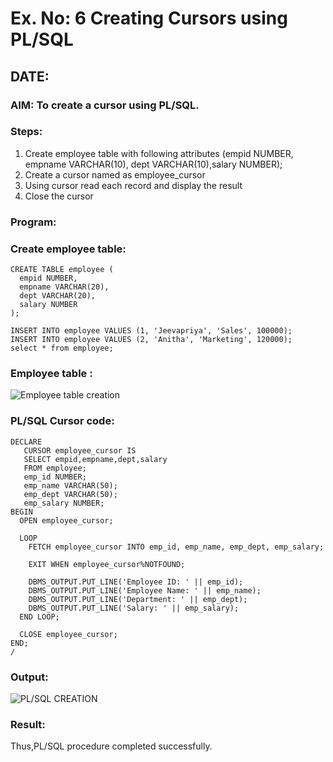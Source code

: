 # Ex. No: 6 Creating Cursors using PL/SQL
## DATE:

### AIM: To create a cursor using PL/SQL.

### Steps:
1. Create employee table with following attributes (empid NUMBER, empname VARCHAR(10), dept VARCHAR(10),salary NUMBER);
2. Create a cursor named as employee_cursor
3. Using cursor read each record and display the result
4. Close the cursor

### Program:
### Create employee table:
```
CREATE TABLE employee (
  empid NUMBER,
  empname VARCHAR(20),
  dept VARCHAR(20),
  salary NUMBER
);

INSERT INTO employee VALUES (1, 'Jeevapriya', 'Sales', 100000);
INSERT INTO employee VALUES (2, 'Anitha', 'Marketing', 120000);
select * from employee;
```
### Employee table :
![Employee table creation](https://github.com/Jeevapriya14/Ex-no-6-Creating-Cursors-using-PL-SQL/assets/121003043/f2e423c5-7157-4295-ac91-c9548ea6dd71)


### PL/SQL Cursor code:
```
DECLARE
   CURSOR employee_cursor IS
   SELECT empid,empname,dept,salary
   FROM employee;
   emp_id NUMBER;
   emp_name VARCHAR(50);
   emp_dept VARCHAR(50);
   emp_salary NUMBER;
BEGIN
  OPEN employee_cursor;

  LOOP
    FETCH employee_cursor INTO emp_id, emp_name, emp_dept, emp_salary;

    EXIT WHEN employee_cursor%NOTFOUND;

    DBMS_OUTPUT.PUT_LINE('Employee ID: ' || emp_id);
    DBMS_OUTPUT.PUT_LINE('Employee Name: ' || emp_name);
    DBMS_OUTPUT.PUT_LINE('Department: ' || emp_dept);
    DBMS_OUTPUT.PUT_LINE('Salary: ' || emp_salary);
  END LOOP;

  CLOSE employee_cursor;
END;
/
```

### Output:
![PL/SQL CREATION](https://github.com/Jeevapriya14/Ex-no-6-Creating-Cursors-using-PL-SQL/assets/121003043/facdd270-7c49-4d14-8367-490856d63083)

### Result:
Thus,PL/SQL procedure completed successfully.
